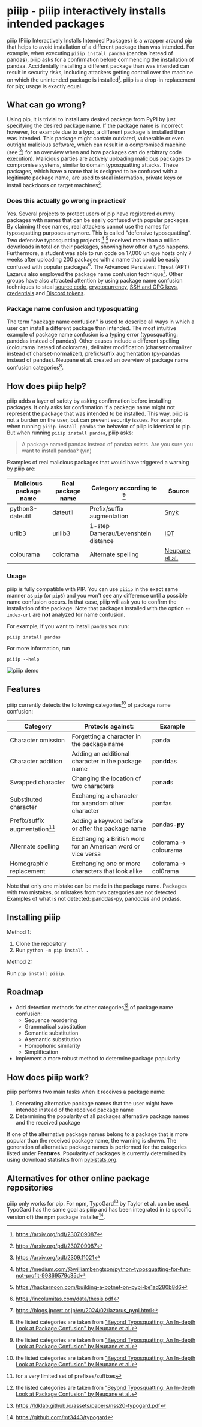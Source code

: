 # piiip - piiip interactively installs intended packages

piiip (Piiip Interactively Installs Intended Packages) is a wrapper around pip that helps to
avoid installation of a different package than was intended. For example, when
executing `piiip install pandaa` (panda**a** instead of panda**s**), piiip asks
for a confirmation before commencing the installation of pandaa. Accidentally
installing a different package than was intended can result in security risks,
including attackers getting control over the machine on which the unintended
package is installed[^3]. piiip is a drop-in replacement for pip; usage is
exactly equal.

## What can go wrong?

Using pip, it is trivial to install any desired package from PyPI by just
specifying the desired package name. If the package name is incorrect however,
for example due to a typo, a different package is installed than was intended.
This package might contain outdated, vulnerable or even outright malicious
software, which can result in a compromised machine (see [^3]) for an overview
when and how packages can do arbitrary code execution). Malicious parties are
actively uploading malicious packages to compromise systems, similar to domain
typosquatting attacks. These packages, which have a name that is designed to be
confused with a legitimate package name, are used to steal information, private
keys or install backdoors on target machines[^10].

### Does this actually go wrong in practice?

Yes. Several projects to protect users of pip have registered dummy packages
with names that can be easily confused with popular packages. By claiming these
names, real attackers cannot use the names for typosquatting purposes anymore.
This is called "defensive typosquatting". Two defensive typosquatting projects
[^8] [^9] received more than a million downloads in total on their packages,
showing how often a typo happens. Furthermore, a student was able to run code on
17,000 unique hosts only 7 weeks after uploading 200 packages with a name that
could be easily confused with popular packages[^7]. The Advanced Persistent
Threat (APT) Lazarus also employed the package name confusion technique[^6].
Other groups have also attracted attention by using package name confusion
techniques to steal
[source code](https://blog.phylum.io/targeted-npm-malware-attempts-to-steal-developers-source-code-and-secrets/),
[cryptocurrency](https://medium.com/@bertusk/cryptocurrency-clipboard-hijacker-discovered-in-pypi-repository-b66b8a534a8),
[SSH and GPG keys](https://www.zdnet.com/article/two-malicious-python-libraries-removed-from-pypi/),
[credentials](https://threatpost.com/attackers-use-typo-squatting-to-steal-npm-credentials/127235/)
and
[Discord tokens](https://bertusk.medium.com/discord-token-stealer-discovered-in-pypi-repository-e65ed9c3de06).

### Package name confusion and typosquatting

The term "package name confusion" is used to describe all ways in which a user
can install a different package than intended. The most intuitive example of
package name confusion is a typing error (typosquatting: pand**d**as instead of
pandas). Other causes include a different spelling (colourama instead of
colorama), delimiter modification (charsetnormalizer instead of
charset-normalizer), prefix/suffix augmentation (py-pandas instead of pandas).
Neupane et al. created an overview of package name confusion categories[^1].

## How does piiip help?

piiip adds a layer of safety by asking confirmation before installing packages.
It only asks for confirmation if a package name might not represent the package
that was intended to be installed. This way, piiip is not a burden on the user,
but can prevent security issues. For example, when running `piiip install pandas`
the behavior of piiip is identical to pip. But when running
`piiip install pandaa`, piiip asks:

> A package named pandas instead of pandaa exists. Are you sure you want to
> install pandaa? (y/n)

Examples of real malicious packages that would have triggered a warning by piiip
are:

| Malicious package name | Real package name | Category according to [^1]          | Source                                                                                                                      |
| ---------------------- | ----------------- | ----------------------------------- | --------------------------------------------------------------------------------------------------------------------------- |
| python3-dateutil       | dateutil          | Prefix/suffix augmentation          | [Snyk](https://snyk.io/blog/malicious-packages-found-to-be-typo-squatting-in-pypi/)                                         |
| urlib3                 | urllib3           | 1-step Damerau/Levenshtein distance | [IQT](https://web.archive.org/web/20240303213334/https://www.iqt.org/bewear-python-typosquatting-is-about-more-than-typos/) |
| colourama              | colorama          | Alternate spelling                  | [Neupane et al.](https://www.usenix.org/system/files/usenixsecurity23-neupane.pdf)                                          |

### Usage

piiip is fully compatible with PIP. You can use `piiip` in the exact same manner
as `pip` (or `pip3`) and you won't see any difference until a possible name
confusion occurs. In that case, piiip will ask you to confirm the installation of
the package. Note that packages installed with the option `--index-url` are
**not** analyzed for name confusion.

For example, if you want to install `pandas` you run:

```console
piiip install pandas
```

For more information, run

```console
piiip --help
```

![piiip demo](https://raw.githubusercontent.com/TNO-S3/piiip/main/assets/piiip_demo.gif)

## Features

piiip currently detects the following categories[^1] of package name confusion:

| Category                       | Protects against:                                            | Example                   |
| ------------------------------ | ------------------------------------------------------------ | ------------------------- |
| Character omission             | Forgetting a character in the package name                   | panda                     |
| Character addition             | Adding an additional character in the package name           | pand**d**as               |
| Swapped character              | Changing the location of two characters                      | pan**ad**s                |
| Substituted character          | Exchanging a character for a random other character          | pan**f**as                |
| Prefix/suffix augmentation[^2] | Adding a keyword before or after the package name            | pandas-**py**             |
| Alternate spelling             | Exchanging a British word for an American word or vice versa | colorama -> colo**u**rama |
| Homographic replacement        | Exchanging one or more characters that look alike            | colorama -> col0rama      |

Note that only one mistake can be made in the package name. Packages with two
mistakes, or mistakes from two categories are not detected. Examples of what is
not detected: panddas-py, pandddas and pndass.

## Installing piiip

Method 1:

1. Clone the repository
2. Run `python -m pip install .`

Method 2:

Run `pip install piiip`.

## Roadmap

- Add detection methods for other categories[^1] of package name confusion:
  - Sequence reordering
  - Grammatical substitution
  - Semantic substitution
  - Asemantic substitution
  - Homophonic similarity
  - Simplification
- Implement a more robust method to determine package popularity

## How does piiip work?

piiip performs two main tasks when it receives a package name:

1. Generating alternative package names that the user might have intended
   instead of the received package name
2. Determining the popularity of all packages alternative package names and the
   received package

If one of the alternative package names belong to a package that is more popular
than the received package name, the warning is shown. The generation of
alternative package names is performed for the categories listed under
**Features**. Popularity of packages is currently determined by using download
statistics from [pypistats.org](https://pypistats.org/).

## Alternatives for other online package repositories

piiip only works for pip. For npm, TypoGard[^5] by Taylor et al. can be used.
TypoGard has the same goal as piiip and has been integrated in (a specific
version of) the npm package installer[^4].

[^1]:
    the listed categories are taken from
    ["Beyond Typosquatting: An In-depth Look at Package Confusion" by Neupane et al.](https://www.usenix.org/system/files/usenixsecurity23-neupane.pdf)

[^2]: for a very limited set of prefixes/suffixes

[^3]: https://arxiv.org/pdf/2307.09087

[^4]: https://github.com/mt3443/typogard

[^5]: https://ldklab.github.io/assets/papers/nss20-typogard.pdf

[^6]: https://blogs.jpcert.or.jp/en/2024/02/lazarus_pypi.html

[^7]: https://incolumitas.com/data/thesis.pdf

[^8]: https://medium.com/@williambengtson/python-typosquatting-for-fun-not-profit-99869579c35d

[^9]: https://hackernoon.com/building-a-botnet-on-pypi-be1ad280b8d6

[^10]: https://arxiv.org/pdf/2309.11021
